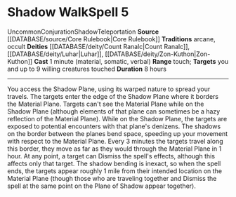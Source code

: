 ﻿---
component:
- Material
- Somatic
- Verbal
deity:
- '[[DATABASE/deity/Count Ranalc|Count Ranalc]]'
- '[[DATABASE/deity/Luhar|Luhar]]'
- '[[DATABASE/deity/Zon-Kuthon|Zon-Kuthon]]'
duration: 8 hours
heighten_level: '5'
id: '275'
level: '5'
name: Shadow Walk
range: touch
rarity: Uncommon
school: Conjuration
source: '[[DATABASE/source/Core Rulebook|Core Rulebook]]'
target: you and up to 9 willing creatures touched
tradition:
- Arcane
- Occult
trait:
- '[[DATABASE/trait/Conjuration|Conjuration]]'
- '[[DATABASE/trait/Shadow|Shadow]]'
- '[[DATABASE/trait/Teleportation|Teleportation]]'
- '[[DATABASE/trait/Uncommon|Uncommon]]'
type: Spell

---
# Shadow Walk<span class="item-type">Spell 5</span>

<span class="trait-uncommon item-trait">Uncommon</span><span class="item-trait">Conjuration</span><span class="item-trait">Shadow</span><span class="item-trait">Teleportation</span>
**Source** [[DATABASE/source/Core Rulebook|Core Rulebook]] 
**Traditions** arcane, occult
**Deities** [[DATABASE/deity/Count Ranalc|Count Ranalc]], [[DATABASE/deity/Luhar|Luhar]], [[DATABASE/deity/Zon-Kuthon|Zon-Kuthon]]
**Cast** 1 minute (material, somatic, verbal)
**Range** touch; **Targets** you and up to 9 willing creatures touched
**Duration** 8 hours

---
You access the Shadow Plane, using its warped nature to spread your travels. The targets enter the edge of the Shadow Plane where it borders the Material Plane. Targets can't see the Material Plane while on the Shadow Plane (although elements of that plane can sometimes be a hazy reflection of the Material Plane). While on the Shadow Plane, the targets are exposed to potential encounters with that plane's denizens. The shadows on the border between the planes bend space, speeding up your movement with respect to the Material Plane. Every 3 minutes the targets travel along this border, they move as far as they would through the Material Plane in 1 hour. At any point, a target can Dismiss the spell's effects, although this affects only that target. The shadow bending is inexact, so when the spell ends, the targets appear roughly 1 mile from their intended location on the Material Plane (though those who are traveling together and Dismiss the spell at the same point on the Plane of Shadow appear together).